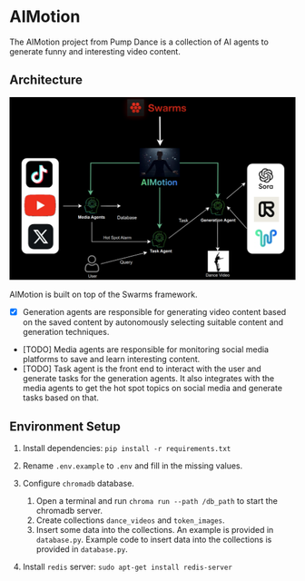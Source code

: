# AIMotion

The AIMotion project from Pump Dance is a collection of AI agents to generate funny and interesting video content.

## Architecture
![AIMotion Architecture](./assets/aimotion_arch.png)

AIMotion is built on top of the Swarms framework. 

+ [x] Generation agents are responsible for generating video content based on the saved content by autonomously selecting suitable content and generation techniques.
+ [TODO] Media agents are responsible for monitoring social media platforms to save and learn interesting content.
+ [TODO] Task agent is the front end to interact with the user and generate tasks for the generation agents. It also integrates with the media agents to get the hot spot topics on social media and generate tasks based on that.

## Environment Setup

1. Install dependencies: `
pip install -r requirements.txt
`

2. Rename `.env.example` to `.env` and fill in the missing values.


3. Configure `chromadb` database.
    1. Open a terminal and run `chroma run --path /db_path` to start the chromadb server.
    2. Create collections `dance_videos` and `token_images`.
    3. Insert some data into the collections. An example is provided in `database.py`.
Example code to insert data into the collections is provided in `database.py`.

4. Install `redis` server: `sudo apt-get install redis-server`

